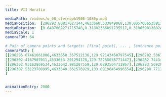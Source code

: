 ```yaml
---
title: VII Horatio

mediaPath: /videos/o_08_stereoph1900-1080p.mp4
mediaPosition:  [296292.80817627144,4633660.533849068,130.00576565358114]
mediaRotation:  [0.6407602271715748,0.31802356891735517,0.3106590136824367,0.6259219744552478]
mediaScale: 1
cameraFOV: 64

# Pair of camera points and targets: [final point], ... , [entrance point]
cameraPath: [
[[296295.67461061006,4633658.357512136,129.92143450797545],[296282.53678655816,4633668.332389739,130.30795225866814]],
[[296302.4167907011,4633653.201294178,129.72255058771447],[296282.7443436664,4633668.1375766685,130.30131842236983]],
[[296302.93162869534,4633642.981207559,129.6893504711867],[296283.5692887321,4633657.229420387,123.98664045703154]],
[[296307.53123708995,4633640.561576929,133.89196454996554],[296288.7713091622,4633654.397427872,125.70251939163052]]
]


animationEntry: 2000
---
```

